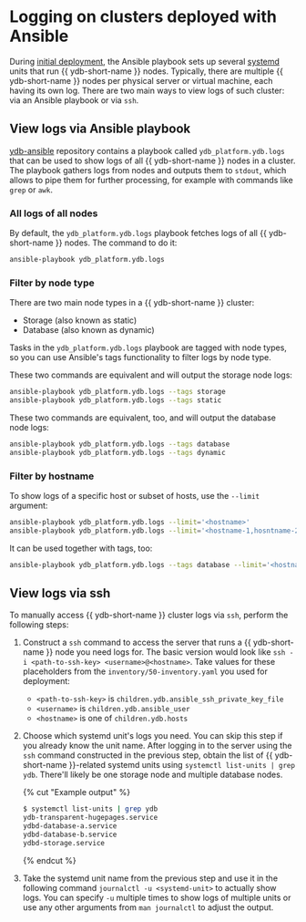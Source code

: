 # Logging on clusters deployed with Ansible

During [initial deployment](../initial-deployment.md), the Ansible playbook sets up several [systemd](https://systemd.io/) units that run {{ ydb-short-name }} nodes. Typically, there are multiple {{ ydb-short-name }} nodes per physical server or virtual machine, each having its own log. There are two main ways to view logs of such cluster: via an Ansible playbook or via `ssh`.

## View logs via Ansible playbook

[ydb-ansible](https://github.com/ydb-platform/ydb-ansible) repository contains a playbook called `ydb_platform.ydb.logs` that can be used to show logs of all {{ ydb-short-name }} nodes in a cluster. The playbook gathers logs from nodes and outputs them to `stdout`, which allows to pipe them for further processing, for example with commands like `grep` or `awk`.

### All logs of all nodes

By default, the `ydb_platform.ydb.logs` playbook fetches logs of all {{ ydb-short-name }} nodes. The command to do it:

```bash
ansible-playbook ydb_platform.ydb.logs
```

### Filter by node type

There are two main node types in a {{ ydb-short-name }} cluster:

* Storage (also known as static)
* Database (also known as dynamic)

Tasks in the `ydb_platform.ydb.logs` playbook are tagged with node types, so you can use Ansible's tags functionality to filter logs by node type.

These two commands are equivalent and will output the storage node logs:
```bash
ansible-playbook ydb_platform.ydb.logs --tags storage
ansible-playbook ydb_platform.ydb.logs --tags static
```

These two commands are equivalent, too, and will output the database node logs:
```bash
ansible-playbook ydb_platform.ydb.logs --tags database
ansible-playbook ydb_platform.ydb.logs --tags dynamic
```

### Filter by hostname

To show logs of a specific host or subset of hosts, use the `--limit` argument:

```bash
ansible-playbook ydb_platform.ydb.logs --limit='<hostname>'
ansible-playbook ydb_platform.ydb.logs --limit='<hostname-1,hosntname-2>'
```

It can be used together with tags, too:
```bash
ansible-playbook ydb_platform.ydb.logs --tags database --limit='<hostname>'
```

## View logs via ssh

To manually access {{ ydb-short-name }} cluster logs via `ssh`, perform the following steps:

1. Construct a `ssh` command to access the server that runs a {{ ydb-short-name }} node you need logs for. The basic version would look like `ssh -i <path-to-ssh-key> <username>@<hostname>`. Take values for these placeholders from the `inventory/50-inventory.yaml` you used for deployment:

    * `<path-to-ssh-key>` is `children.ydb.ansible_ssh_private_key_file`
    * `<username>` is `children.ydb.ansible_user`
    * `<hostname>` is one of `children.ydb.hosts`

2. Choose which systemd unit's logs you need. You can skip this step if you already know the unit name. After logging in to the server using the `ssh` command constructed in the previous step, obtain the list of {{ ydb-short-name }}-related systemd units using `systemctl list-units | grep ydb`. There'll likely be one storage node and multiple database nodes.

    {% cut "Example output" %}

    ```bash
    $ systemctl list-units | grep ydb
    ydb-transparent-hugepages.service                                              loaded active     exited    Configure Transparent Huge Pages (THP)
    ydbd-database-a.service                                                        loaded active     running   YDB dynamic node / database / a
    ydbd-database-b.service                                                        loaded active     running   YDB dynamic node / database / b
    ydbd-storage.service                                                           loaded active     running   YDB storage node
    ```

    {% endcut %}

3. Take the systemd unit name from the previous step and use it in the following command `journalctl -u <systemd-unit>` to actually show logs. You can specify `-u` multiple times to show logs of multiple units or use any other arguments from `man journalctl` to adjust the output.
